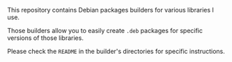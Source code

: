 This repository contains Debian packages builders for various libraries I use.

Those builders allow you to easily create `.deb` packages for specific versions of those libraries.

Please check the `README` in the builder's directories for specific instructions.
